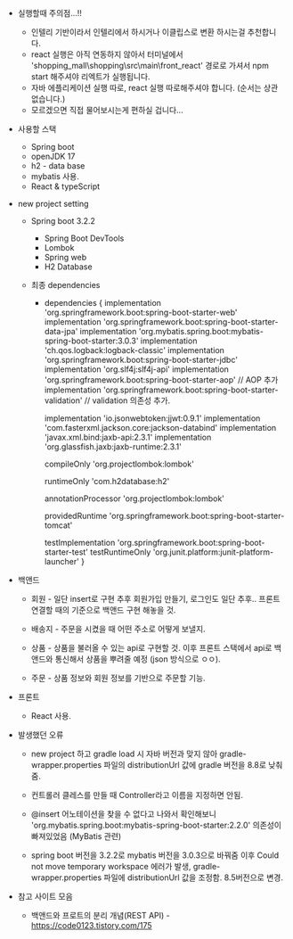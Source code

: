 - 실행할때 주의점...!!
	- 인텔리 기반이라서 인텔리에서 하시거나 이클립스로 변환 하시는걸 추천합니다.
 	- react 실행은 아직 연동하지 않아서 터미널에서
	  'shopping_mall\shopping\src\main\front_react'
	  경로로 가셔서
	  npm start
	  해주셔야 리엑트가 실행됩니다.
	- 자바 에플리케이션 실행 따로, react 실행 따로해주셔야 합니다. (순서는 상관 없습니다.)
	- 모르겠으면 직접 물어보시는게 편하실 겁니다...

- 사용할 스택
	- Spring boot
	- openJDK 17
	- h2 - data base
	- mybatis 사용.
	- React & typeScript

   
- new project setting
	- Spring boot 3.2.2
		- Spring Boot DevTools
		- Lombok
		- Spring web
		- H2 Database
		
	- 최종 dependencies
		- dependencies {
			implementation 'org.springframework.boot:spring-boot-starter-web'
			implementation 'org.springframework.boot:spring-boot-starter-data-jpa'
			implementation 'org.mybatis.spring.boot:mybatis-spring-boot-starter:3.0.3'
			implementation 'ch.qos.logback:logback-classic'
			implementation 'org.springframework.boot:spring-boot-starter-jdbc'
			implementation 'org.slf4j:slf4j-api'
			implementation 'org.springframework.boot:spring-boot-starter-aop' // AOP 추가
			implementation 'org.springframework.boot:spring-boot-starter-validation'		// validation 의존성 추가.
		
			implementation 'io.jsonwebtoken:jjwt:0.9.1'
			implementation 'com.fasterxml.jackson.core:jackson-databind'
			implementation 'javax.xml.bind:jaxb-api:2.3.1'
			implementation 'org.glassfish.jaxb:jaxb-runtime:2.3.1'
		
		
			compileOnly 'org.projectlombok:lombok'
		
			runtimeOnly 'com.h2database:h2'
		
			annotationProcessor 'org.projectlombok:lombok'
		
			providedRuntime 'org.springframework.boot:spring-boot-starter-tomcat'
		
			testImplementation 'org.springframework.boot:spring-boot-starter-test'
			testRuntimeOnly 'org.junit.platform:junit-platform-launcher'
		}


- 백앤드
	- 회원 - 일단 insert로 구현 추후 회원가입 만들기, 로그인도 일단 추후.. 프론트 연결할 때의 기준으로 백앤드 구현 해놓을 것.
	  
	- 배송지 - 주문을 시켰을 때 어떤 주소로 어떻게 보낼지.
	  
	- 상품 - 상품을 불러올 수 있는 api로 구현할 것. 이후 프론트 스택에서 api로 백앤드와 통신해서 상품을 뿌려줄 예정 (json 방식으로 ㅇㅇ).
	
	- 주문 - 상품 정보와 회원 정보를 기반으로 주문할 기능.


- 프론트
	- React 사용.


- 발생했던 오류
	- new project 하고 gradle load 시 자바 버전과 맞지 않아 gradle-wrapper.properties 파일의 distributionUrl 값에 gradle 버전을 8.8로 낮춰줌.
	  
	- 컨트롤러 클레스를 만들 때 Controller라고 이름을 지정하면 안됨.
	
	- @insert 어노테이션을 찾을 수 없다고 나와서 확인해보니
	  'org.mybatis.spring.boot:mybatis-spring-boot-starter:2.2.0'
	  의존성이 빠져있었음 (MyBatis 관련)
	  
	- spring boot 버전을 3.2.2로 mybatis 버전을 3.0.3으로 바꿔줌
	  이후 Could not move temporary workspace 에러가 발생,
	  gradle-wrapper.properties 파일에 distributionUrl 값을 조정함.
	  8.5버전으로 변경.
	  

- 참고 사이트 모음
	- 백앤드와 프로트의 분리 개념(REST API) - https://code0123.tistory.com/175
